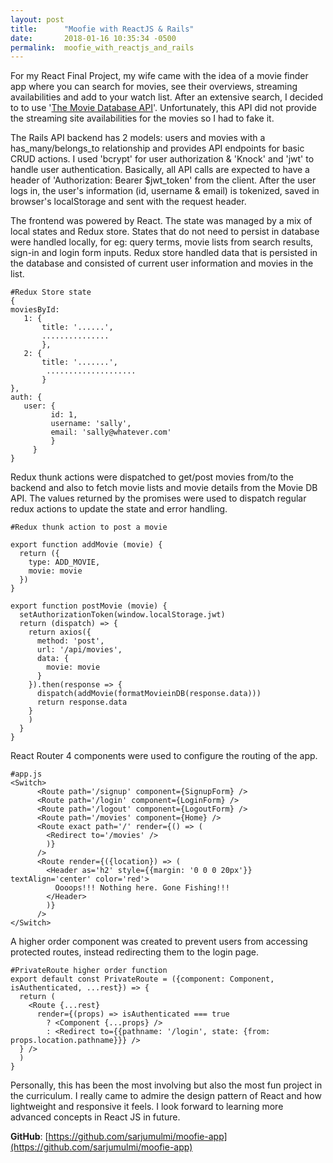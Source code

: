 ```yaml
---
layout: post
title:      "Moofie with ReactJS & Rails"
date:       2018-01-16 10:35:34 -0500
permalink:  moofie_with_reactjs_and_rails
---
```


For my React Final Project, my wife came with the idea of a movie finder app where you can search for movies, see their overviews, streaming availabilities and add to your watch list. After an extensive search, I decided to to use '[The Movie Database API](http://https://www.themoviedb.org/)'. Unfortunately, this API did not provide the streaming site availabilities for the movies so I had to fake it. 

The Rails API backend has 2 models: users and movies with a has_many/belongs_to relationship and provides API endpoints for basic CRUD actions. I used 'bcrypt' for user authorization & 'Knock' and 'jwt' to handle user authentication. Basically, all API calls are expected to have a header of 'Authorization: Bearer $jwt_token' from the client. After the user logs in, the user's information (id, username & email) is tokenized, saved in browser's localStorage and sent with the request header. 

The frontend was powered by React. The state was managed by a mix of local states and Redux store. States that do not need to persist in database were handled locally, for eg: query terms, movie lists from search results, sign-in and login form inputs. Redux store handled data that is persisted in the database and consisted of current user information and movies in the list. 

```
#Redux Store state
{
moviesById:
   1: {
       title: '......',
       ...............
       }, 
   2: {
       title: '.......',
        ....................
       }
},
auth: {
   user: {
         id: 1,
         username: 'sally',
         email: 'sally@whatever.com'
         }
     }
}
```
Redux thunk actions were dispatched to get/post movies from/to the backend and also to fetch movie lists and movie details from the Movie DB API. The values returned by the promises were used to dispatch regular redux actions to update the state and error handling.

```
#Redux thunk action to post a movie

export function addMovie (movie) {
  return ({
    type: ADD_MOVIE,
    movie: movie
  })
}

export function postMovie (movie) {
  setAuthorizationToken(window.localStorage.jwt)
  return (dispatch) => {
    return axios({
      method: 'post',
      url: '/api/movies',
      data: {
        movie: movie
      }
    }).then(response => {
      dispatch(addMovie(formatMovieinDB(response.data)))
      return response.data
    }
    )
  }
}
```
React Router 4 components were used to configure the routing of the app.

```
#app.js
<Switch>
      <Route path='/signup' component={SignupForm} />
      <Route path='/login' component={LoginForm} />
      <Route path='/logout' component={LogoutForm} />
      <Route path='/movies' component={Home} />
      <Route exact path='/' render={() => (
        <Redirect to='/movies' />
        )} 
	  />
      <Route render={({location}) => (
        <Header as='h2' style={{margin: '0 0 0 20px'}} textAlign='center' color='red'>
          Oooops!!! Nothing here. Gone Fishing!!!
        </Header>
        )} 
	  />
</Switch>
```
A higher order component was created to prevent users from accessing protected routes, instead redirecting them to the login page.

```
#PrivateRoute higher order function
export default const PrivateRoute = ({component: Component, isAuthenticated, ...rest}) => {
  return (
    <Route {...rest}
      render={(props) => isAuthenticated === true
        ? <Component {...props} />
        : <Redirect to={{pathname: '/login', state: {from: props.location.pathname}}} />
  } />
  )
}
```
Personally, this has been the most involving but also the most fun project in the curriculum. I really came to admire the design pattern of React and how lightweight and responsive it feels. I look forward to learning more advanced concepts in React JS in future.

**GitHub**: [https://github.com/sarjumulmi/moofie-app](https://github.com/sarjumulmi/moofie-app)
